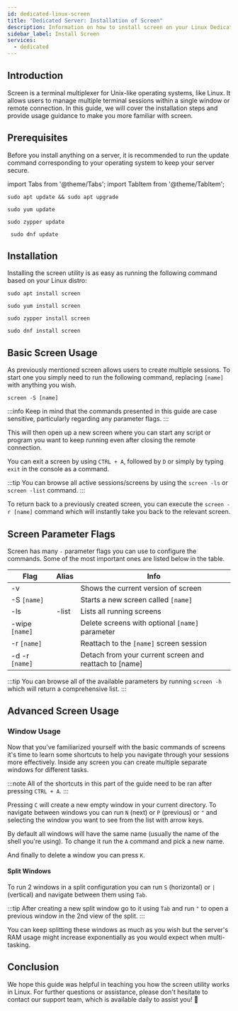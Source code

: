 ```yaml
---
id: dedicated-linux-screen
title: "Dedicated Server: Installation of Screen"
description: Information on how to install screen on your Linux Dedicated Server from ZAP-Hosting - ZAP-Hosting.com documentation
sidebar_label: Install Screen
services:
  - dedicated
---
```


## Introduction

Screen is a terminal multiplexer for Unix-like operating systems, like Linux. It allows users to manage multiple terminal sessions within a single window or remote connection. In this guide, we will cover the installation steps and provide usage guidance to make you more familiar with screen.

## Prerequisites

Before you install anything on a server, it is recommended to run the update command corresponding to your operating system to keep your server secure.

import Tabs from '@theme/Tabs';
import TabItem from '@theme/TabItem';

<Tabs>
<TabItem value="ubuntu-debian" label="Ubuntu & Debian" default>

```
sudo apt update && sudo apt upgrade
```

</TabItem>
<TabItem value="centos" label="CentOS">

```
sudo yum update
```

</TabItem>
<TabItem value="opensuse" label="OpenSUSE">

```
sudo zypper update
```

</TabItem>
<TabItem value="fedora" label="Fedora">

```
 sudo dnf update
```

</TabItem>
</Tabs>

## Installation

Installing the screen utility is as easy as running the following command based on your Linux distro:

<Tabs>
<TabItem value="ubuntu-debian" label="Ubuntu & Debian" default>

```
sudo apt install screen
```

</TabItem>
<TabItem value="centos" label="CentOS">

```
sudo yum install screen
```

</TabItem>
<TabItem value="opensuse" label="OpenSUSE">

```
sudo zypper install screen
```

</TabItem>
<TabItem value="fedora" label="Fedora">

```
sudo dnf install screen
```

</TabItem>
</Tabs>

## Basic Screen Usage

As previously mentioned screen allows users to create multiple sessions. To start one you simply need to run the following command, replacing `[name]` with anything you wish.
```
screen -S [name]
```

:::info
Keep in mind that the commands presented in this guide are case sensitive, particularly regarding any parameter flags.
:::

This will then open up a new screen where you can start any script or program you want to keep running even after closing the remote connection.

You can exit a screen by using `CTRL + A`, followed by `D` or simply by typing `exit` in the console as a command.

:::tip
You can browse all active sessions/screens by using the `screen -ls` or `screen -list` command.
:::

To return back to a previously created screen, you can execute the `screen -r [name]` command which will instantly take you back to the relevant screen.

## Screen Parameter Flags

Screen has many `-` parameter flags you can use to configure the commands. Some of the most important ones are listed below in the table.

| Flag | Alias | Info |
| ---- | ----- | ---- |
| -v   | | Shows the current version of screen |
| -S `[name]` | | Starts a new screen called `[name]` |
| -ls | -list | Lists all running screens |
| -wipe `[name]` | | Delete screens with optional `[name]` parameter
| -r `[name]` | | Reattach to the `[name]` screen session |
| -d -r `[name]` | | Detach from your current screen and reattach to [name] |

:::tip
You can browse all of the available parameters by running `screen -h` which will return a comprehensive list.
:::

## Advanced Screen Usage

### Window Usage

Now that you've familiarized yourself with the basic commands of screens it's time to learn some shortcuts to help you navigate through your sessions more effectively. Inside any screen you can create multiple separate windows for different tasks.

:::note 
All of the shortcuts in this part of the guide need to be ran after pressing `CTRL + A`.
:::

Pressing `C` will create a new empty window in your current directory. To navigate between windows you can run `N` (next) or `P` (previous) or `"` and selecting the window you want to see from the list with arrow keys.

By default all windows will have the same name (usually the name of the shell you're using). To change it run the `A` command and pick a new name. 

And finally to delete a window you can press `K`.

#### Split Windows

To run 2 windows in a split configuration you can run `S` (horizontal) or `|` (vertical) and navigate between them using `Tab`. 

:::tip
After creating a new split window go to it using `Tab` and run `"` to open a previous window in the 2nd view of the split.
:::

You can keep splitting these windows as much as you wish but the server's RAM usage might increase exponentially as you would expect when multi-tasking.

## Conclusion

We hope this guide was helpful in teaching you how the screen utility works in Linux. For further questions or assistance, please don't hesitate to contact our support team, which is available daily to assist you! 🙂